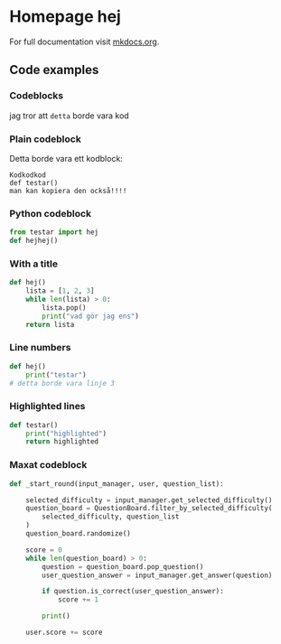 # Homepage hej

For full documentation visit [mkdocs.org](https://www.mkdocs.org).

## Code examples

### Codeblocks

jag tror att `detta` borde vara kod

### Plain codeblock

Detta borde vara ett kodblock:

```
Kodkodkod
def testar()
man kan kopiera den också!!!!
```

### Python codeblock

``` py
from testar import hej
def hejhej()
```

### With a title

``` py title="jag testar"
def hej()
    lista = [1, 2, 3]
    while len(lista) > 0:
        lista.pop()
        print("vad gör jag ens")
    return lista
```

### Line numbers

``` py linenums="1"
def hej()
    print("testar")
# detta borde vara linje 3
```

### Highlighted lines
``` py hl_lines="2 3"
def testar()
    print("highlighted")
    return highlighted
```

### Maxat codeblock
``` py title="kodblock" linenums="1" hl_lines="3 4 5 14 15"
def _start_round(input_manager, user, question_list):

    selected_difficulty = input_manager.get_selected_difficulty()
    question_board = QuestionBoard.filter_by_selected_difficulty(
        selected_difficulty, question_list
    )
    question_board.randomize()

    score = 0
    while len(question_board) > 0:
        question = question_board.pop_question()
        user_question_answer = input_manager.get_answer(question)

        if question.is_correct(user_question_answer):
            score += 1

        print()

    user.score += score
```